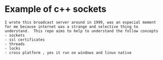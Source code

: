 
# Example of c++ sockets 

	I wrote this broadcast server around in 1999, was an especial moment for me because internet was a strange and selective thing to understand.  This repo aims to help to understand the follow concepts
	- sockets
	- ssl certificates
	- threads
	- locks
	- cross platform , yes it run on windows and linux native


